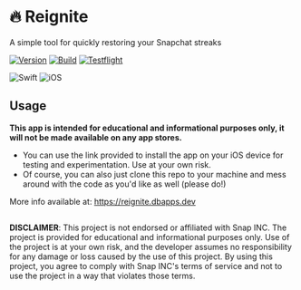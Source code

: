 # 🔥 Reignite
A simple tool for quickly restoring your Snapchat streaks

[![Version](https://img.shields.io/badge/Version-1.0-blue.svg)](https://shields.io/)
[![Build](https://img.shields.io/badge/Build-17-blue.svg)](https://shields.io/)
[![Testflight](https://img.shields.io/badge/TestFlight%20Active-YES-green.svg)](https://shields.io/)

![Swift](https://img.shields.io/badge/swift-F54A2A?style=for-the-badge&logo=swift&logoColor=white)
![iOS](https://img.shields.io/badge/iOS-000000?style=for-the-badge&logo=ios&logoColor=white)

## Usage
**This app is intended for educational and informational purposes only, it will not be made available on any app stores.**
- You can use the link provided to install the app on your iOS device for testing and experimentation. Use at your own risk.
- Of course, you can also just clone this repo to your machine and mess around with the code as you'd like as well (please do!)

More info available at: https://reignite.dbapps.dev
##

**DISCLAIMER**:
This project is not endorsed or affiliated with Snap INC. The project is provided for educational and informational purposes only. Use of the project is at your own risk, and the developer assumes no responsibility for any damage or loss caused by the use of this project. By using this project, you agree to comply with Snap INC's terms of service and not to use the project in a way that violates those terms.
